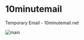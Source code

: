 # 10minutemail
Temporary Email - 10minutemail.net

![main](https://raw.githubusercontent.com/m4ll0k/10minutemail/master/image.png)
